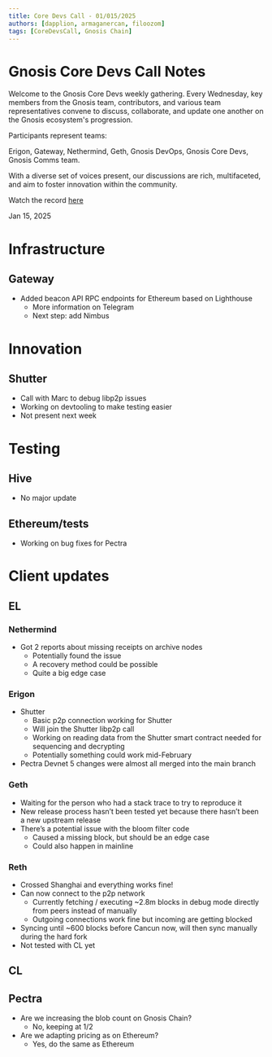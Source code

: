 ```yaml
---
title: Core Devs Call - 01/015/2025
authors: [dapplion, armaganercan, filoozom]
tags: [CoreDevsCall, Gnosis Chain]
---
```


# Gnosis Core Devs Call Notes

Welcome to the Gnosis Core Devs weekly gathering. Every Wednesday, key members from the Gnosis team, contributors, and various team representatives convene to discuss, collaborate, and update one another on the Gnosis ecosystem's progression.

Participants represent teams:

Erigon, Gateway, Nethermind, Geth, Gnosis DevOps, Gnosis Core Devs, Gnosis Comms team.

With a diverse set of voices present, our discussions are rich, multifaceted, and aim to foster innovation within the community.

Watch the record [here](https://youtu.be/AyKGL-z2dLU)

Jan 15, 2025

# Infrastructure
## Gateway
* Added beacon API RPC endpoints for Ethereum based on Lighthouse
    * More information on Telegram
    * Next step: add Nimbus

# Innovation
## Shutter
* Call with Marc to debug libp2p issues
* Working on devtooling to make testing easier
* Not present next week

 
# Testing
## Hive
 * No major update

## Ethereum/tests
* Working on bug fixes for Pectra

# Client updates
## EL
### Nethermind
* Got 2 reports about missing receipts on archive nodes
    * Potentially found the issue
    * A recovery method could be possible
    * Quite a big edge case

### Erigon
* Shutter
    * Basic p2p connection working for Shutter
    * Will join the Shutter libp2p call
    * Working on reading data from the Shutter smart contract needed for sequencing and decrypting
    * Potentially something could work mid-February
* Pectra Devnet 5 changes were almost all merged into the main branch


### Geth
* Waiting for the person who had a stack trace to try to reproduce it
* New release process hasn’t been tested yet because there hasn’t been a new upstream release
* There’s a potential issue with the bloom filter code
    * Caused a missing block, but should be an edge case
    * Could also happen in mainline

### Reth
* Crossed Shanghai and everything works fine!
* Can now connect to the p2p network
    * Currently fetching / executing ~2.8m blocks in debug mode directly from peers instead of manually
    * Outgoing connections work fine but incoming are getting blocked
* Syncing until ~600 blocks before Cancun now, will then sync manually during the hard fork
* Not tested with CL yet


## CL

## Pectra
* Are we increasing the blob count on Gnosis Chain?
    * No, keeping at 1/2
* Are we adapting pricing as on Ethereum?
    * Yes, do the same as Ethereum

























































